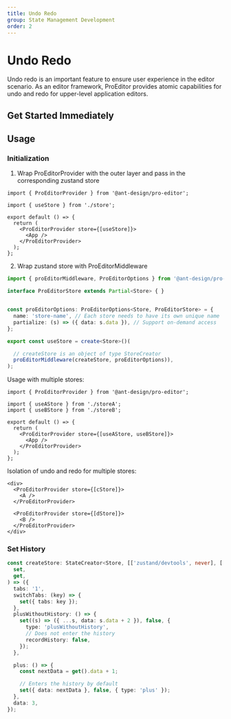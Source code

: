 ```yaml
---
title: Undo Redo
group: State Management Development
order: 2
---
```


# Undo Redo

Undo redo is an important feature to ensure user experience in the editor scenario. As an editor framework, ProEditor provides atomic capabilities for undo and redo for upper-level application editors.

## Get Started Immediately

<code src="./demos/Redo/index.tsx" ></code>

## Usage

### Initialization

1. Wrap ProEditorProvider with the outer layer and pass in the corresponding zustand store

```tsx | pure
import { ProEditorProvider } from '@ant-design/pro-editor';

import { useStore } from './store';

export default () => {
  return (
    <ProEditorProvider store={[useStore]}>
      <App />
    </ProEditorProvider>
  );
};
```

2. Wrap zustand store with ProEditorMiddleware

```ts
import { proEditorMiddleware, ProEditorOptions } from '@ant-design/pro-editor';

interface ProEditorStore extends Partial<Store> { }


const proEditorOptions: ProEditorOptions<Store, ProEditorStore> = {
  name: 'store-name', // Each store needs to have its own unique name
  partialize: (s) => ({ data: s.data }), // Support on-demand access
};

export const useStore = create<Store>()(

  // createStore is an object of type StoreCreator
  proEditorMiddleware(createStore, proEditorOptions)),
);
```

Usage with multiple stores:

```tsx | pure
import { ProEditorProvider } from '@ant-design/pro-editor';

import { useAStore } from './storeA';
import { useBStore } from './storeB';

export default () => {
  return (
    <ProEditorProvider store={[useAStore, useBStore]}>
      <App />
    </ProEditorProvider>
  );
};
```

Isolation of undo and redo for multiple stores:

```tsx | pure
<div>
  <ProEditorProvider store={[cStore]}>
    <A />
  </ProEditorProvider>

  <ProEditorProvider store={[dStore]}>
    <B />
  </ProEditorProvider>
</div>
```

### Set History

```ts
const createStore: StateCreator<Store, [['zustand/devtools', never], ['pro-editor', never]]> = (
  set,
  get,
) => ({
  tabs: '1',
  switchTabs: (key) => {
    set({ tabs: key });
  },
  plusWithoutHistory: () => {
    set((s) => ({ ...s, data: s.data + 2 }), false, {
      type: 'plusWithoutHistory',
      // Does not enter the history
      recordHistory: false,
    });
  },

  plus: () => {
    const nextData = get().data + 1;

    // Enters the history by default
    set({ data: nextData }, false, { type: 'plus' });
  },
  data: 3,
});
```
